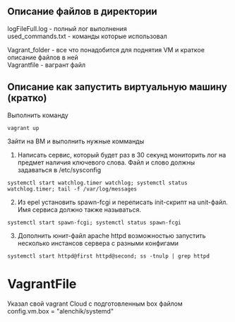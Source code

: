 ## Описание файлов в директории
logFileFull.log - полный лог выполнения  
used_commands.txt - команды которые использовал  

Vagrant_folder - все что понадобится для поднятия VM и краткое описание файлов в ней  
Vagrantfile - вагрант файл  

## Описание как запустить виртуальную машину (кратко)
Выполнить команду
```
vagrant up
```
Зайти на ВМ и выполнить нужные комманды  

1. Написать сервис, который будет раз в 30 секунд мониторить лог на предмет наличия ключевого слова. Файл и слово должны задаваться в /etc/sysconfig
```
systemctl start watchlog.timer watchlog; systemctl status watchlog.timer; tail -f /var/log/messages
```
2. Из epel установить spawn-fcgi и переписать init-скрипт на unit-файл. Имя сервиса должно также называться.
```
systemctl start spawn-fcgi; systemctl status spawn-fcgi
```
3. Дополнить юнит-файл apache httpd возможностью запустить несколько инстансов сервера с разными конфигами
```
systemctl start httpd@first httpd@second; ss -tnulp | grep httpd
```

# VagrantFile 
Указал свой vagrant Cloud с подготовленным box файлом  
config.vm.box = "alenchik/systemd"